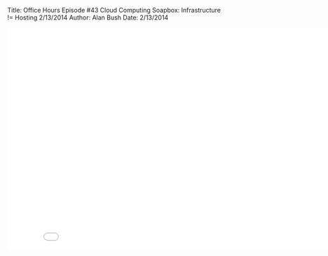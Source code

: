 Title: Office Hours Episode #43 Cloud Computing Soapbox: Infrastructure != Hosting 2/13/2014
Author: Alan Bush
Date: 2/13/2014

<div class="video-container"><iframe width="854" height="510" src="//www.youtube.com/embed/0HWBUMcvPPw" frameborder="0" allowfullscreen></iframe></div>
